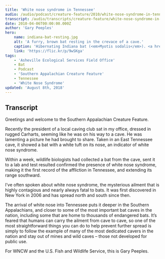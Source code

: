 ```yaml
---
title: 'White nose syndrome in Tennessee'
audio: /audio/podcast/creature-feature/2010/white-nose-syndrome-in-tennessee.mp3
transcript: /audio/transcripts/creature-feature/white-nose-syndrome-in-tennessee.pdf
date: 2010-04-06T00:00:00.000Z
author: 'Gary Peeples'
hero:
    name: indiana-bat-resting.jpg
    alt: 'A furry, brown bat resting in the crevace of a cave.'
    caption: 'Hibernating Indiana bat (<em>Myotis sodalis</em>). <a href="https://flic.kr/p/9wSKga">Photo</a> by Ann Froschauer,  USFWS.'
    link: 'https://flic.kr/p/9wSKga'
tags:
    - 'Asheville Ecological Services Field Office'
    - Bat
    - Podcast
    - 'Southern Appalachian Creature Feature'
    - Tennessee
    - 'White Nose Syndrome'
updated: 'August 8th, 2018'
---
```


## Transcript

Greetings and welcome to the Southern Appalachian Creature Feature.

Recently the president of a local caving club sat in my office, dressed in rugged Carharts, seeming like he was on his way to a cave. He was lamenting a picture he had brought to share. Taken in an East Tennessee cave, it showed a bat with a white tuft on its nose, an indicator of white nose syndrome.

Within a week, wildlife biologists had collected a bat from the cave, sent it to a lab and test resulted confirmed the presence of white nose syndrome, making it the first record of the affliction in Tennessee, and extending its range southward.

I’ve often spoken about white nose syndrome, the mysterious ailment that is highly contagious and nearly always fatal to bats. It was first discovered in New York in 2006 and has spread north and south since then.

The arrival of white nose into Tennessee puts it deeper in the Southern Appalachians, and closer to some of the most important bat caves in the nation, including some that are home to thousands of endangered bats. It’s feared that humans can carry the ailment from cave to cave, so one of the most straightforward things you can do to help prevent further spread is simply to follow the example of many of the most dedicated cavers in the nation and stay out of mines and wild caves – those not developed for public use.

For WNCW and the U.S. Fish and Wildlife Service, this is Gary Peeples.